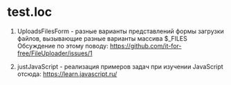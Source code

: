 # test.loc

1. UploadsFilesForm - разные варианты представлений формы загрузки файлов, вызывающие разные варианты массива $_FILES
Обсуждение по этому поводу: https://github.com/it-for-free/FileUploader/issues/1

2. justJavaScript - реализация примеров задач при изучении JavaScript отсюда: https://learn.javascript.ru/
